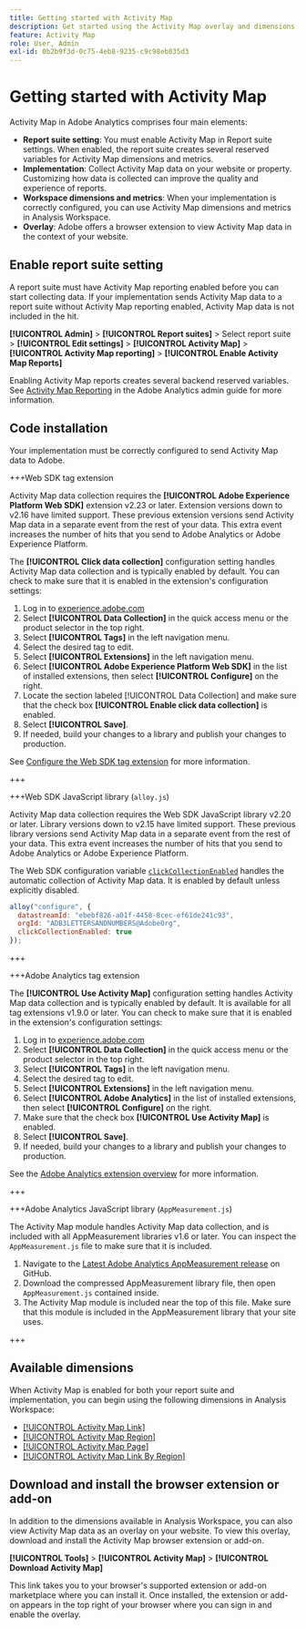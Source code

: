 ```yaml
---
title: Getting started with Activity Map
description: Get started using the Activity Map overlay and dimensions.
feature: Activity Map
role: User, Admin
exl-id: 0b2b9f3d-0c75-4eb8-9235-c9c98eb035d3
---
```

# Getting started with Activity Map

Activity Map in Adobe Analytics comprises four main elements:

* **Report suite setting**: You must enable Activity Map in Report suite settings. When enabled, the report suite creates several reserved variables for Activity Map dimensions and metrics.
* **Implementation**: Collect Activity Map data on your website or property. Customizing how data is collected can improve the quality and experience of reports.
* **Workspace dimensions and metrics**: When your implementation is correctly configured, you can use Activity Map dimensions and metrics in Analysis Workspace.
* **Overlay**: Adobe offers a browser extension to view Activity Map data in the context of your website.

## Enable report suite setting

A report suite must have Activity Map reporting enabled before you can start collecting data. If your implementation sends Activity Map data to a report suite without Activity Map reporting enabled, Activity Map data is not included in the hit.

**[!UICONTROL Admin]** > **[!UICONTROL Report suites]** > Select report suite > **[!UICONTROL Edit settings]** > **[!UICONTROL Activity Map]** > **[!UICONTROL Activity Map reporting]** > **[!UICONTROL Enable Activity Map Reports]**

Enabling Activity Map reports creates several backend reserved variables. See [Activity Map Reporting](/help/admin/tools/c-manage-report-suites/c-edit-report-suites/activity-map.md) in the Adobe Analytics admin guide for more information.

## Code installation

Your implementation must be correctly configured to send Activity Map data to Adobe.

+++Web SDK tag extension

Activity Map data collection requires the **[!UICONTROL Adobe Experience Platform Web SDK]** extension v2.23 or later. Extension versions down to v2.16 have limited support. These previous extension versions send Activity Map data in a separate event from the rest of your data. This extra event increases the number of hits that you send to Adobe Analytics or Adobe Experience Platform.

The **[!UICONTROL Click data collection]** configuration setting handles Activity Map data collection and is typically enabled by default. You can check to make sure that it is enabled in the extension's configuration settings:

1. Log in to [experience.adobe.com](https://experience.adobe.com)
1. Select **[!UICONTROL Data Collection]** in the quick access menu or the product selector in the top right.
1. Select **[!UICONTROL Tags]** in the left navigation menu.
1. Select the desired tag to edit.
1. Select **[!UICONTROL Extensions]** in the left navigation menu.
1. Select **[!UICONTROL Adobe Experience Platform Web SDK]** in the list of installed extensions, then select **[!UICONTROL Configure]** on the right.
1. Locate the section labeled [!UICONTROL Data Collection] and make sure that the check box **[!UICONTROL Enable click data collection]** is enabled.
1. Select **[!UICONTROL Save]**.
1. If needed, build your changes to a library and publish your changes to production.

See [Configure the Web SDK tag extension](https://experienceleague.adobe.com/en/docs/experience-platform/tags/extensions/client/web-sdk/web-sdk-extension-configuration#data-collection) for more information.

+++

+++Web SDK JavaScript library (`alloy.js`)

Activity Map data collection requires the Web SDK JavaScript library v2.20 or later. Library versions down to v2.15 have limited support. These previous library versions send Activity Map data in a separate event from the rest of your data. This extra event increases the number of hits that you send to Adobe Analytics or Adobe Experience Platform.

The Web SDK configuration variable [`clickCollectionEnabled`](https://experienceleague.adobe.com/en/docs/experience-platform/web-sdk/commands/configure/clickcollectionenabled) handles the automatic collection of Activity Map data. It is enabled by default unless explicitly disabled.

```js
alloy("configure", {
  datastreamId: "ebebf826-a01f-4458-8cec-ef61de241c93",
  orgId: "ADB3LETTERSANDNUMBERS@AdobeOrg",
  clickCollectionEnabled: true
});
```

+++

+++Adobe Analytics tag extension

The **[!UICONTROL Use Activity Map]** configuration setting handles Activity Map data collection and is typically enabled by default. It is available for all tag extensions v1.9.0 or later. You can check to make sure that it is enabled in the extension's configuration settings:

1. Log in to [experience.adobe.com](https://experience.adobe.com)
1. Select **[!UICONTROL Data Collection]** in the quick access menu or the product selector in the top right.
1. Select **[!UICONTROL Tags]** in the left navigation menu.
1. Select the desired tag to edit.
1. Select **[!UICONTROL Extensions]** in the left navigation menu.
1. Select **[!UICONTROL Adobe Analytics]** in the list of installed extensions, then select **[!UICONTROL Configure]** on the right.
1. Make sure that the check box **[!UICONTROL Use Activity Map]** is enabled.
1. Select **[!UICONTROL Save]**.
1. If needed, build your changes to a library and publish your changes to production.

See the [Adobe Analytics extension overview](https://experienceleague.adobe.com/en/docs/experience-platform/tags/extensions/client/analytics/overview) for more information.

+++

+++Adobe Analytics JavaScript library (`AppMeasurement.js`)

The Activity Map module handles Activity Map data collection, and is included with all AppMeasurement libraries v1.6 or later. You can inspect the `AppMeasurement.js` file to make sure that it is included.

1. Navigate to the [Latest Adobe Analytics AppMeasurement release](https://github.com/adobe/appmeasurement/releases/latest) on GitHub.
1. Download the compressed AppMeasurement library file, then open `AppMeasurement.js` contained inside.
1. The Activity Map module is included near the top of this file. Make sure that this module is included in the AppMeasurement library that your site uses.

+++

## Available dimensions

When Activity Map is enabled for both your report suite and implementation, you can begin using the following dimensions in Analysis Workspace:

* [[!UICONTROL Activity Map Link]](/help/components/dimensions/activity-map-link.md)
* [[!UICONTROL Activity Map Region]](/help/components/dimensions/activity-map-region.md)
* [[!UICONTROL Activity Map Page]](/help/components/dimensions/activity-map-page.md)
* [[!UICONTROL Activity Map Link By Region]](/help/components/dimensions/activity-map-link-by-region.md)

## Download and install the browser extension or add-on

In addition to the dimensions available in Analysis Workspace, you can also view Activity Map data as an overlay on your website. To view this overlay, download and install the Activity Map browser extension or add-on.

**[!UICONTROL Tools]** > **[!UICONTROL Activity Map]** > **[!UICONTROL Download Activity Map]**

This link takes you to your browser's supported extension or add-on marketplace where you can install it. Once installed, the extension or add-on appears in the top right of your browser where you can sign in and enable the overlay.
